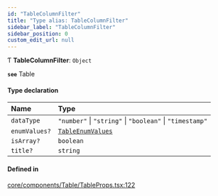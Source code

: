 ```yaml
---
id: "TableColumnFilter"
title: "Type alias: TableColumnFilter"
sidebar_label: "TableColumnFilter"
sidebar_position: 0
custom_edit_url: null
---
```


Ƭ **TableColumnFilter**: `Object`

**`see`** Table

#### Type declaration

| Name | Type |
| :------ | :------ |
| `dataType` | ``"number"`` \| ``"string"`` \| ``"boolean"`` \| ``"timestamp"`` |
| `enumValues?` | [`TableEnumValues`](TableEnumValues) |
| `isArray?` | `boolean` |
| `title?` | `string` |

#### Defined in

[core/components/Table/TableProps.tsx:122](https://github.com/Camberi/firecms/blob/2d60fba/src/core/components/Table/TableProps.tsx#L122)
